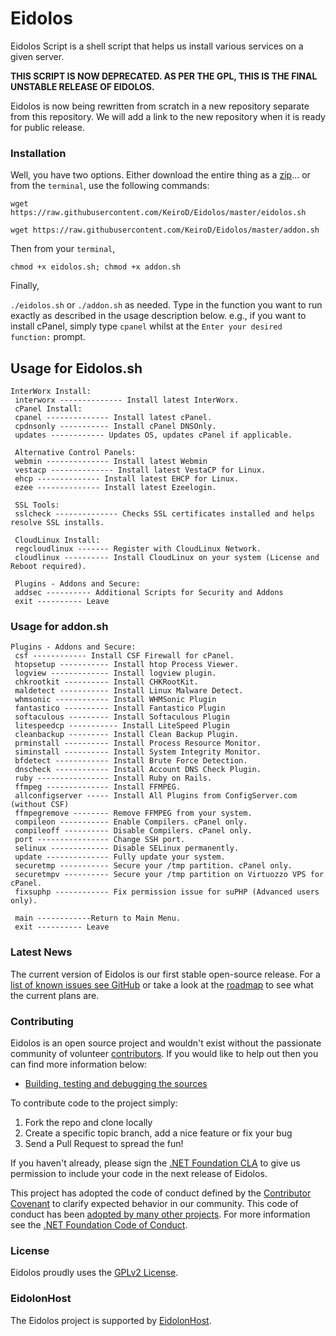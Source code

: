 # Eidolos
Eidolos Script is a shell script that helps us install various services on a given server.

**THIS SCRIPT IS NOW DEPRECATED. AS PER THE GPL, THIS IS THE FINAL UNSTABLE RELEASE OF EIDOLOS.**

Eidolos is now being rewritten from scratch in a new repository separate from this repository. We will add a link to the new repository when it is ready for public release.

### Installation
Well, you have two options. Either download the entire thing as a [zip](https://github.com/KeiroD/Eidolos/archive/master.zip)... or from the `terminal`, use the following commands:


`wget https://raw.githubusercontent.com/KeiroD/Eidolos/master/eidolos.sh`

`wget https://raw.githubusercontent.com/KeiroD/Eidolos/master/addon.sh`

Then from your `terminal`,

`chmod +x eidolos.sh; chmod +x addon.sh`

Finally,

`./eidolos.sh` or `./addon.sh` as needed. Type in the function you want to run exactly as described in the usage description below. e.g., if you want to install cPanel, simply type `cpanel` whilst at the `Enter your desired function:` prompt.


## Usage for Eidolos.sh
```
InterWorx Install:
 interworx -------------- Install latest InterWorx.
 cPanel Install:
 cpanel -------------- Install latest cPanel.
 cpdnsonly ----------- Install cPanel DNSOnly.
 updates ------------ Updates OS, updates cPanel if applicable.

 Alternative Control Panels:
 webmin -------------- Install latest Webmin
 vestacp -------------- Install latest VestaCP for Linux.
 ehcp -------------- Install latest EHCP for Linux.
 ezee -------------- Install latest Ezeelogin.

 SSL Tools:
 sslcheck -------------- Checks SSL certificates installed and helps resolve SSL installs.

 CloudLinux Install:
 regcloudlinux ------- Register with CloudLinux Network.
 cloudlinux ---------- Install CloudLinux on your system (License and Reboot required).

 Plugins - Addons and Secure:
 addsec ---------- Additional Scripts for Security and Addons
 exit ---------- Leave
```

### Usage for addon.sh

```
Plugins - Addons and Secure:
 csf ------------ Install CSF Firewall for cPanel.
 htopsetup ----------- Install htop Process Viewer.
 logview ------------- Install logview plugin.
 chkrootkit ---------- Install CHKRootKit.
 maldetect ----------- Install Linux Malware Detect.
 whmsonic ------------ Install WHMSonic Plugin
 fantastico ---------- Install Fantastico Plugin
 softaculous --------- Install Softaculous Plugin
 litespeedcp ----------- Install LiteSpeed Plugin
 cleanbackup --------- Install Clean Backup Plugin.
 prminstall ---------- Install Process Resource Monitor.
 siminstall ---------- Install System Integrity Monitor.
 bfdetect ------------ Install Brute Force Detection.
 dnscheck ------------ Install Account DNS Check Plugin.
 ruby ---------------- Install Ruby on Rails.
 ffmpeg -------------- Install FFMPEG.
 allconfigserver ----- Install All Plugins from ConfigServer.com (without CSF)
 ffmpegremove -------- Remove FFMPEG from your system.
 compileon ----------- Enable Compilers. cPanel only.
 compileoff ---------- Disable Compilers. cPanel only.
 port ---------------- Change SSH port.
 selinux ------------- Disable SELinux permanently.
 update -------------- Fully update your system.
 securetmp ----------- Secure your /tmp partition. cPanel only.
 securetmpv ---------- Secure your /tmp partition on Virtuozzo VPS for cPanel.
 fixsuphp ------------ Fix permission issue for suPHP (Advanced users only).

 main ------------Return to Main Menu.
 exit ---------- Leave
```

### Latest News
The current version of Eidolos is our first stable open-source release.
For a [list of known issues see GitHub](https://github.com/EidolonHost/Eidolos/issues) or take a look at the [roadmap](roadmap.md) to see what the current plans are.

### Contributing
Eidolos is an open source project and wouldn't exist without the passionate community of volunteer [contributors](https://github.com/EidolonHost/Eidolos/graphs/contributors).
If you would like to help out then you can find more information below:

* [Building, testing and debugging the sources](https://github.com/EidolonHost/Eidolos/wiki/Building,-Testing,-and-Debugging)

To contribute code to the project simply:
  1. Fork the repo and clone locally
  2. Create a specific topic branch, add a nice feature or fix your bug
  3. Send a Pull Request to spread the fun!

If you haven't already, please sign the [.NET Foundation CLA](http://cla2.dotnetfoundation.org) to give us permission to include your code in the next release of Eidolos.

This project has adopted the code of conduct defined by the [Contributor Covenant](http://contributor-covenant.org/) to clarify expected behavior in our community. This code of conduct has been [adopted by many other projects](http://contributor-covenant.org/adopters/). For more information see the [.NET Foundation Code of Conduct](http://www.dotnetfoundation.org/code-of-conduct).

### License
Eidolos proudly uses the [GPLv2 License](LICENSE).

### EidolonHost

The Eidolos project is supported by [EidolonHost](https://eidolonhost.com).
